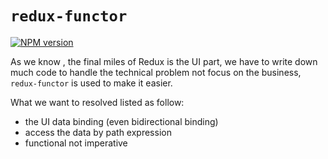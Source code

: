 # `redux-functor`

[![NPM version](http://img.shields.io/npm/v/redux-functor.svg?style=flat-square)](https://www.npmjs.org/package/redux-functor)

As we know , the final miles of Redux is the UI part,
we have to write down much code to handle the technical problem not focus on the business,
 `redux-functor` is used to make it easier.

What we want to resolved listed as follow:

* the UI data binding (even bidirectional binding)
* access the data by path expression
* functional not imperative


